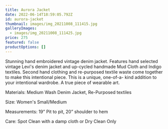 ```yaml
---
title: Aurora Jacket
date: 2022-06-14T18:59:05.792Z
id: aurora-jacket
thumbnail: images/img_20211008_111415.jpg
galleryImages:
  - images/img_20211008_111425.jpg
price: 275
featured: false
productOptions: []
---
```

Stunning hand embroidered vintage denim jacket. Features hand selected vintage Levi's denim jacket and up-cycled handmade Mud Cloth and Indigo textiles. Second hand clothing and re-purposed textile waste come together to make this intentional piece. This is a unique, one-of-a- kind addition to your intentional wardrobe. A true piece of wearable art. 

Materials: Medium Wash Denim Jacket, Re-Purposed textiles

Size: Women's Small/Medium

Measurements: 19” Pit to pit, 20” shoulder to hem

Care: Spot Clean with a damp cloth or Dry Clean Only